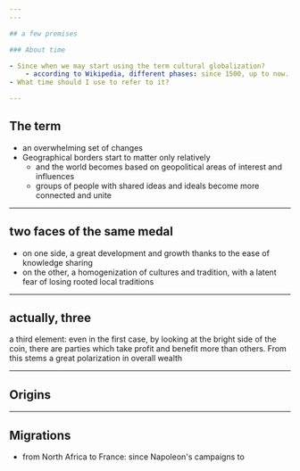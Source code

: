 ```yaml
---
---

## a few premises

### About time

- Since when we may start using the term cultural globalization?
	- according to Wikipedia, different phases: since 1500, up to now.
- What time should I use to refer to it?

---
```


## The term

- an overwhelming set of changes
- Geographical borders start to matter only relatively
	- and the world becomes based on geopolitical areas of interest and influences
	- groups of people with shared ideas and ideals become more connected and unite

---

## two faces of the same medal

- on one side, a great development and growth thanks to the ease of knowledge sharing
- on the other, a homogenization of cultures and tradition, with a latent fear of losing rooted local traditions

---

## actually, three

a third element: even in the first case, by looking at the bright side of the coin, there are parties which take profit and benefit more than others. From this stems a great polarization in overall wealth

---

## Origins


---

## Migrations

- from North Africa to France: since Napoleon's campaigns to 
